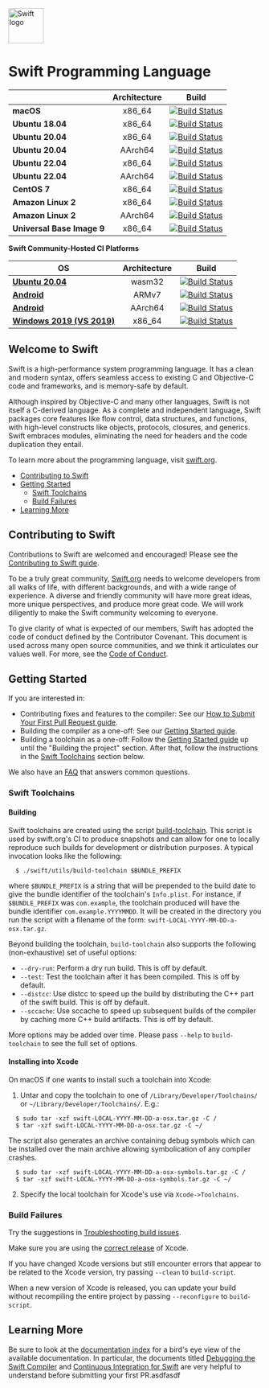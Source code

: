 <picture>
  <source media="(prefers-color-scheme: dark)" srcset="https://www.swift.org/assets/images/swift~dark.svg">
  <img src="https://www.swift.org/assets/images/swift.svg" alt="Swift logo" height="70">
</picture>

# Swift Programming Language


| | **Architecture** | **Build** |
|---|:---:|:---:|
| **macOS**        | x86_64 |[![Build Status](https://ci.swift.org/job/oss-swift-package-macos/lastCompletedBuild/badge/icon)](https://ci.swift.org/job/oss-swift-package-macos)|
| **Ubuntu 18.04** | x86_64 |[![Build Status](https://ci.swift.org/job/oss-swift-package-ubuntu-18_04/lastCompletedBuild/badge/icon)](https://ci.swift.org/job/oss-swift-package-ubuntu-18_04)|
| **Ubuntu 20.04** | x86_64 |[![Build Status](https://ci.swift.org/job/oss-swift-package-ubuntu-20_04/lastCompletedBuild/badge/icon)](https://ci.swift.org/job/oss-swift-package-ubuntu-20_04)|
| **Ubuntu 20.04** | AArch64 |[![Build Status](https://ci.swift.org/job/oss-swift-package-ubuntu-20_04-aarch64/lastCompletedBuild/badge/icon)](https://ci.swift.org/job/oss-swift-package-ubuntu-20_04-aarch64)|
| **Ubuntu 22.04** | x86_64 |[![Build Status](https://ci.swift.org/job/oss-swift-package-ubuntu-22_04/lastCompletedBuild/badge/icon)](https://ci.swift.org/job/oss-swift-package-ubuntu-22_04)|
| **Ubuntu 22.04** | AArch64 |[![Build Status](https://ci.swift.org/job/oss-swift-package-ubuntu-22_04-aarch64/lastCompletedBuild/badge/icon)](https://ci.swift.org/job/oss-swift-package-ubuntu-22_04-aarch64)|
| **CentOS 7** | x86_64 |[![Build Status](https://ci.swift.org/job/oss-swift-package-centos-7/lastCompletedBuild/badge/icon)](https://ci.swift.org/job/oss-swift-package-centos-7)|
| **Amazon Linux 2** | x86_64 |[![Build Status](https://ci.swift.org/job/oss-swift-package-amazon-linux-2/lastCompletedBuild/badge/icon)](https://ci.swift.org/job/oss-swift-package-amazon-linux-2)|
| **Amazon Linux 2** | AArch64 |[![Build Status](https://ci.swift.org/job/oss-swift-package-amazon-linux-2-aarch64/lastCompletedBuild/badge/icon)](https://ci.swift.org/job/oss-swift-package-amazon-linux-2-aarch64)|
| **Universal Base Image 9** | x86_64 |[![Build Status](https://ci.swift.org/job/oss-swift-package-ubi-9/lastCompletedBuild/badge/icon)](https://ci.swift.org/job/oss-swift-package-ubi-9)|

**Swift Community-Hosted CI Platforms**

| **OS** | **Architecture** | **Build** |
|---|:---:|:---:|
|**[Ubuntu 20.04](https://github.com/apple/swift-community-hosted-continuous-integration/blob/main/nodes/wasm32_ubuntu_20.04.json)** | wasm32 |[![Build Status](https://ci-external.swift.org/job/oss-swift-RA-linux-ubuntu-20.04-webassembly/lastCompletedBuild/badge/icon)](https://ci-external.swift.org/job/oss-swift-RA-linux-ubuntu-20.04-webassembly)|
|**[Android](https://github.com/apple/swift-community-hosted-continuous-integration/blob/main/nodes/x86_64_ubuntu_16_04_LTS_android.json)** | ARMv7 |[![Build Status](https://ci-external.swift.org/job/oss-swift-RA-linux-ubuntu-16.04-android/lastCompletedBuild/badge/icon)](https://ci-external.swift.org/job/oss-swift-RA-linux-ubuntu-16.04-android)|
|**[Android](https://github.com/apple/swift-community-hosted-continuous-integration/blob/main/nodes/x86_64_ubuntu_16_04_LTS_android.json)** | AArch64 |[![Build Status](https://ci-external.swift.org/job/oss-swift-RA-linux-ubuntu-16.04-android-arm64/lastCompletedBuild/badge/icon)](https://ci-external.swift.org/job/oss-swift-RA-linux-ubuntu-16.04-android-arm64)|
|**[Windows 2019 (VS 2019)](https://github.com/apple/swift-community-hosted-continuous-integration/blob/main/nodes/x86_64_windows_2019_VS2019.json)** | x86_64 | [![Build Status](https://ci-external.swift.org/job/oss-swift-windows-x86_64-vs2019/lastCompletedBuild/badge/icon)](https://ci-external.swift.org/job/oss-swift-windows-x86_64-vs2019)|

## Welcome to Swift

Swift is a high-performance system programming language.  It has a clean
and modern syntax, offers seamless access to existing C and Objective-C code
and frameworks, and is memory-safe by default.

Although inspired by Objective-C and many other languages, Swift is not itself a
C-derived language. As a complete and independent language, Swift packages core
features like flow control, data structures, and functions, with high-level
constructs like objects, protocols, closures, and generics. Swift embraces
modules, eliminating the need for headers and the code duplication they entail.

To learn more about the programming language, visit [swift.org](https://swift.org/documentation/).

- [Contributing to Swift](#contributing-to-swift)
- [Getting Started](#getting-started)
  - [Swift Toolchains](#swift-toolchains)
  - [Build Failures](#build-failures)
- [Learning More](#learning-more)

## Contributing to Swift

Contributions to Swift are welcomed and encouraged! Please see the
[Contributing to Swift guide](https://swift.org/contributing/).

To be a truly great community, [Swift.org](https://swift.org/) needs to welcome
developers from all walks of life, with different backgrounds, and with a wide
range of experience. A diverse and friendly community will have more great
ideas, more unique perspectives, and produce more great code. We will work
diligently to make the Swift community welcoming to everyone.

To give clarity of what is expected of our members, Swift has adopted the
code of conduct defined by the Contributor Covenant. This document is used
across many open source communities, and we think it articulates our values
well. For more, see the [Code of Conduct](https://swift.org/code-of-conduct/).

## Getting Started

If you are interested in:
- Contributing fixes and features to the compiler: See our
  [How to Submit Your First Pull Request guide](/docs/HowToGuides/FirstPullRequest.md).
- Building the compiler as a one-off: See our [Getting Started guide][].
- Building a toolchain as a one-off: Follow the [Getting Started guide][]
  up until the "Building the project" section. After that, follow the
  instructions in the [Swift Toolchains](#swift-toolchains) section below.

We also have an [FAQ](/docs/HowToGuides/FAQ.md) that answers common questions.

[Getting Started guide]: /docs/HowToGuides/GettingStarted.md

### Swift Toolchains

#### Building

Swift toolchains are created using the script
[build-toolchain](https://github.com/apple/swift/blob/main/utils/build-toolchain). This
script is used by swift.org's CI to produce snapshots and can allow for one to
locally reproduce such builds for development or distribution purposes. A typical 
invocation looks like the following:

```
  $ ./swift/utils/build-toolchain $BUNDLE_PREFIX
```

where ``$BUNDLE_PREFIX`` is a string that will be prepended to the build 
date to give the bundle identifier of the toolchain's ``Info.plist``. For 
instance, if ``$BUNDLE_PREFIX`` was ``com.example``, the toolchain 
produced will have the bundle identifier ``com.example.YYYYMMDD``. It 
will be created in the directory you run the script with a filename 
of the form: ``swift-LOCAL-YYYY-MM-DD-a-osx.tar.gz``.

Beyond building the toolchain, ``build-toolchain`` also supports the 
following (non-exhaustive) set of useful options:

- ``--dry-run``: Perform a dry run build. This is off by default.
- ``--test``: Test the toolchain after it has been compiled. This is off by default.
- ``--distcc``: Use distcc to speed up the build by distributing the C++ part of
  the swift build. This is off by default.
- ``--sccache``: Use sccache to speed up subsequent builds of the compiler by
  caching more C++ build artifacts. This is off by default.

More options may be added over time. Please pass ``--help`` to
``build-toolchain`` to see the full set of options.

#### Installing into Xcode

On macOS if one wants to install such a toolchain into Xcode:

1. Untar and copy the toolchain to one of `/Library/Developer/Toolchains/` or
   `~/Library/Developer/Toolchains/`. E.g.:

```
  $ sudo tar -xzf swift-LOCAL-YYYY-MM-DD-a-osx.tar.gz -C /
  $ tar -xzf swift-LOCAL-YYYY-MM-DD-a-osx.tar.gz -C ~/
```

The script also generates an archive containing debug symbols which
can be installed over the main archive allowing symbolication of any
compiler crashes.

```
  $ sudo tar -xzf swift-LOCAL-YYYY-MM-DD-a-osx-symbols.tar.gz -C /
  $ tar -xzf swift-LOCAL-YYYY-MM-DD-a-osx-symbols.tar.gz -C ~/
```

2. Specify the local toolchain for Xcode's use via `Xcode->Toolchains`.

### Build Failures

Try the suggestions in
[Troubleshooting build issues](/docs/HowToGuides/GettingStarted.md#troubleshooting-build-issues).

Make sure you are using the
[correct release](/docs/HowToGuides/GettingStarted.md#installing-dependencies)
of Xcode.

If you have changed Xcode versions but still encounter errors that appear to
be related to the Xcode version, try passing `--clean` to `build-script`.

When a new version of Xcode is released, you can update your build without
recompiling the entire project by passing `--reconfigure` to `build-script`.

## Learning More

Be sure to look at the [documentation index](/docs/README.md) for a bird's eye
view of the available documentation. In particular, the documents titled
[Debugging the Swift Compiler](docs/DebuggingTheCompiler.md) and
[Continuous Integration for Swift](docs/ContinuousIntegration.md) are very
helpful to understand before submitting your first PR.asdfasdf
